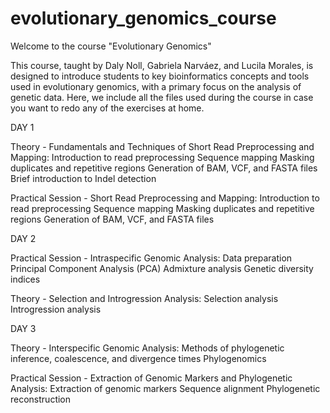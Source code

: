 # evolutionary_genomics_course
Welcome to the course "Evolutionary Genomics"

This course, taught by Daly Noll, Gabriela Narváez, and Lucila Morales, is designed to introduce students to key bioinformatics concepts and tools used in evolutionary genomics, with a primary focus on the analysis of genetic data. Here, we include all the files used during the course in case you want to redo any of the exercises at home.

DAY 1

Theory - Fundamentals and Techniques of Short Read Preprocessing and Mapping:
Introduction to read preprocessing
Sequence mapping
Masking duplicates and repetitive regions
Generation of BAM, VCF, and FASTA files
Brief introduction to Indel detection

Practical Session - Short Read Preprocessing and Mapping:
Introduction to read preprocessing
Sequence mapping
Masking duplicates and repetitive regions
Generation of BAM, VCF, and FASTA files

DAY 2

Practical Session - Intraspecific Genomic Analysis:
Data preparation
Principal Component Analysis (PCA)
Admixture analysis
Genetic diversity indices

Theory - Selection and Introgression Analysis:
Selection analysis
Introgression analysis

DAY 3

Theory - Interspecific Genomic Analysis:
Methods of phylogenetic inference, coalescence, and divergence times
Phylogenomics

Practical Session - Extraction of Genomic Markers and Phylogenetic Analysis:
Extraction of genomic markers
Sequence alignment
Phylogenetic reconstruction

